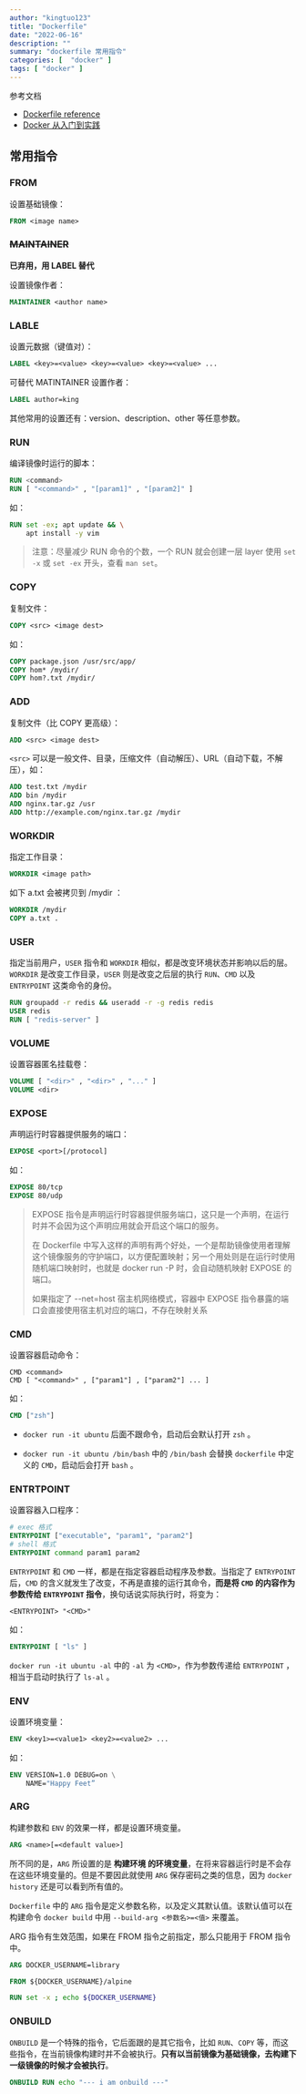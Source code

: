 ```yaml
---
author: "kingtuo123"
title: "Dockerfile"
date: "2022-06-16"
description: ""
summary: "dockerfile 常用指令"
categories: [  "docker" ]
tags: [ "docker" ]
---
```


参考文档

- [Dockerfile reference](https://docs.docker.com/engine/reference/builder/)
- [Docker 从入门到实践](https://vuepress.mirror.docker-practice.com/)


##  常用指令

### FROM

设置基础镜像：

```dockerfile
FROM <image name>
```

### ~~MAINTAINER~~

**已弃用，用 LABEL 替代**

设置镜像作者：

```dockerfile
MAINTAINER <author name>
```

### LABLE

设置元数据（键值对）：

```dockerfile
LABEL <key>=<value> <key>=<value> <key>=<value> ...
```

可替代 MATINTAINER 设置作者：

```dockerfile
LABEL author=king
```

其他常用的设置还有：version、description、other 等任意参数。

### RUN

编译镜像时运行的脚本：

```dockerfile
RUN <command>
RUN [ "<command>" , "[param1]" , "[param2]" ]
```

如：

```dockerfile
RUN set -ex; apt update && \
	apt install -y vim
```

> 注意：尽量减少 RUN 命令的个数，一个 RUN 就会创建一层 layer
> 使用 `set -x` 或 `set -ex` 开头，查看 `man set`。

### COPY

复制文件：

```dockerfile
COPY <src> <image dest>
```

如：

```dockerfile
COPY package.json /usr/src/app/
COPY hom* /mydir/
COPY hom?.txt /mydir/
```

### ADD

复制文件（比 COPY 更高级）：

```dockerfile
ADD <src> <image dest>
```

`<src>` 可以是一般文件、目录，压缩文件（自动解压）、URL（自动下载，不解压），如：

```dockerfile
ADD test.txt /mydir
ADD bin /mydir
ADD nginx.tar.gz /usr
ADD http://example.com/nginx.tar.gz /mydir
```

### WORKDIR

指定工作目录：

```dockerfile
WORKDIR <image path>
```

如下 a.txt 会被拷贝到 /mydir ：

```dockerfile
WORKDIR /mydir
COPY a.txt .
```

### USER

指定当前用户，`USER` 指令和 `WORKDIR` 相似，都是改变环境状态并影响以后的层。`WORKDIR` 是改变工作目录，`USER` 则是改变之后层的执行 `RUN`、`CMD` 以及 `ENTRYPOINT` 这类命令的身份。

```dockerfile
RUN groupadd -r redis && useradd -r -g redis redis
USER redis
RUN [ "redis-server" ]
```

### VOLUME

设置容器匿名挂载卷：

```dockerfile
VOLUME [ "<dir>" , "<dir>" , "..." ]
VOLUME <dir>
```

### EXPOSE

声明运行时容器提供服务的端口：

```dockerfile
EXPOSE <port>[/protocol]
```

如：

```dockerfile
EXPOSE 80/tcp
EXPOSE 80/udp
```

> EXPOSE 指令是声明运行时容器提供服务端口，这只是一个声明，在运行时并不会因为这个声明应用就会开启这个端口的服务。
>
> 在 Dockerfile 中写入这样的声明有两个好处，一个是帮助镜像使用者理解这个镜像服务的守护端口，以方便配置映射；另一个用处则是在运行时使用随机端口映射时，也就是 docker run -P 时，会自动随机映射 EXPOSE 的端口。
>
> 如果指定了 --net=host 宿主机网络模式，容器中 EXPOSE 指令暴露的端口会直接使用宿主机对应的端口，不存在映射关系

### CMD

设置容器启动命令：

```dockerfiel
CMD <command>
CMD [ "<command>" , ["param1"] , ["param2"] ... ]
```

如：

```dockerfile
CMD ["zsh"]
```

- `docker run -it ubuntu` 后面不跟命令，启动后会默认打开 `zsh` 。

- `docker run -it ubuntu /bin/bash` 中的 `/bin/bash` 会替换 `dockerfile` 中定义的 `CMD`，启动后会打开 `bash` 。

### ENTRTPOINT

设置容器入口程序：

```dockerfile
# exec 格式
ENTRYPOINT ["executable", "param1", "param2"]
# shell 格式
ENTRYPOINT command param1 param2
```

`ENTRYPOINT` 和 `CMD` 一样，都是在指定容器启动程序及参数。当指定了 `ENTRYPOINT` 后，`CMD` 的含义就发生了改变，不再是直接的运行其命令，**而是将 `CMD` 的内容作为参数传给 `ENTRYPOINT` 指令**，换句话说实际执行时，将变为：

```
<ENTRYPOINT> "<CMD>"
```

如：

```dockerfile
ENTRYPOINT [ "ls" ]
```

`docker run -it ubuntu -al` 中的 `-al` 为 `<CMD>`，作为参数传递给 `ENTRYPOINT` ，相当于启动时执行了 `ls-al` 。

### ENV

设置环境变量：

```dockerfile
ENV <key1>=<value1> <key2>=<value2> ...
```

如：

```dockerfile
ENV VERSION=1.0 DEBUG=on \
    NAME="Happy Feet”
```

### ARG

构建参数和 `ENV` 的效果一样，都是设置环境变量。

```dockerfile
ARG <name>[=<default value>] 
```

所不同的是，`ARG` 所设置的是 **构建环境 的环境变量**，在将来容器运行时是不会存在这些环境变量的。但是不要因此就使用 `ARG` 保存密码之类的信息，因为 `docker history` 还是可以看到所有值的。

`Dockerfile` 中的 `ARG` 指令是定义参数名称，以及定义其默认值。该默认值可以在构建命令 `docker build` 中用 `--build-arg <参数名>=<值>` 来覆盖。


ARG 指令有生效范围，如果在 FROM 指令之前指定，那么只能用于 FROM 指令中。

```dockerfile
ARG DOCKER_USERNAME=library

FROM ${DOCKER_USERNAME}/alpine

RUN set -x ; echo ${DOCKER_USERNAME}

```


### ONBUILD

`ONBUILD` 是一个特殊的指令，它后面跟的是其它指令，比如 `RUN`、`COPY` 等，而这些指令，在当前镜像构建时并不会被执行。**只有以当前镜像为基础镜像，去构建下一级镜像的时候才会被执行**。

```dockerfile
ONBUILD RUN echo "--- i am onbuild ---"
```

